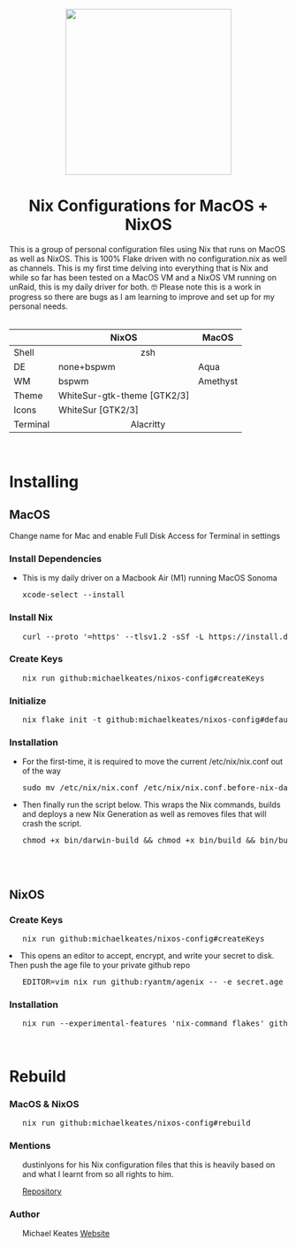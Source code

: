 <p align="center">
  <img src="https://repository-images.githubusercontent.com/692780762/0ca1031a-ffad-434b-8fab-f6074d020b94" width="300px" height="300px"/>
</p>
<h1 align="center">Nix Configurations for MacOS + NixOS</h1>

This is a group of personal configuration files using Nix that runs on MacOS as well as NixOS. This is 100% Flake driven with no configuration.nix as well as channels.
This is my first time delving into everything that is Nix and while so far has been tested on a MacOS VM and a NixOS VM running on unRaid, this is my daily driver for both. 🤓
Please note this is a work in progress so there are bugs as I am learning to improve and set up for my personal needs.
<br></br>

<table>
    <thead>
        <tr>
            <th></th>
            <th style='text-align:center' >NixOS</th>
            <th style='text-align:center' >MacOS</th>
        </tr>
    </thead>
    <tbody>
        <tr>
            <td>Shell</td>
            <td style='text-align:center' colspan=2>zsh</td>
        </tr>
        <tr>
            <td>DE</td>
            <td>none+bspwm</td>
            <td>Aqua</td>
        </tr>
        <tr>
            <td>WM</td>
            <td>bspwm</td>
            <td>Amethyst</td>
        </tr>
        <tr>
            <td>Theme</td>
            <td>WhiteSur-gtk-theme [GTK2/3]</td>
            <td></td>
        </tr>
        <tr>
            <td>Icons</td>
            <td>WhiteSur [GTK2/3]</td>
            <td></td>
        </tr>
        <tr>
            <td>Terminal</td>
            <td style='text-align:center' colspan=2>Alacritty</td>
        </tr>
    </tbody>
</table>
<br>
<h1 align="left">Installing</h1>
<h2 align="left">MacOS</h2>
<p>Change name for Mac and enable Full Disk Access for Terminal in settings</p>
<h3 align="left">Install Dependencies</h3>
<ul>
<li>This is my daily driver on a Macbook Air (M1) running MacOS Sonoma</li>
	<pre>xcode-select --install</pre>
</ul>

<h3 align="left">Install Nix</h3>
<ul>
	<pre>curl --proto '=https' --tlsv1.2 -sSf -L https://install.determinate.systems/nix | sh -s -- install</pre>
</ul>

<h3 align="left">Create Keys</h3>
<ul>
	<pre>nix run github:michaelkeates/nixos-config#createKeys</pre>
</ul>

<h3 align="left">Initialize</h3>
<ul>
	<pre>nix flake init -t github:michaelkeates/nixos-config#default</pre>
</ul>

<h3 align="left">Installation</h3>
<ul>
<li>For the first-time, it is required to move the current /etc/nix/nix.conf out of the way</li>
<pre>sudo mv /etc/nix/nix.conf /etc/nix/nix.conf.before-nix-darwin</pre>
<li>Then finally run the script below. This wraps the Nix commands, builds and deploys a new Nix Generation as well as removes files that will crash the script.</li>
<pre>chmod +x bin/darwin-build && chmod +x bin/build && bin/build</pre>
</ul>
<br></br>
<h2 align="left">NixOS</h2>
<h3 align="left">Create Keys</h3>
<ul>
	<pre>nix run github:michaelkeates/nixos-config#createKeys</pre>
</ul>
<li>This opens an editor to accept, encrypt, and write your secret to disk. Then push the age file to your private github repo</li>
<ul>
    <pre>EDITOR=vim nix run github:ryantm/agenix -- -e secret.age</pre>
</ul>
<h3 align="left">Installation</h3>
<ul>
	<pre>nix run --experimental-features 'nix-command flakes' github:michaelkeates/nixos-config#install</pre>
</ul>
<br>
<h1 align="left">Rebuild</h1>
<h3 align="left">MacOS & NixOS</h3>
<ul>
	<pre>nix run github:michaelkeates/nixos-config#rebuild</pre>
</ul>
<h3 align="left">Mentions</h3>
<ul>
<p>dustinlyons for his Nix configuration files that this is heavily based on and what I learnt from so all rights to him.</p><a href="https://github.com/dustinlyons/nixos-config">Repository</a>
</ul>
<h3 align="left">Author</h3>
<ul>
Michael Keates <a href="https://www.michaelkeates.co.uk">Website</a>
</ul>
